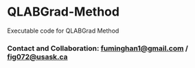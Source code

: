 # QLABGrad-Method
Executable code for QLABGrad Method

### Contact and Collaboration: fuminghan1@gmail.com / fig072@usask.ca

